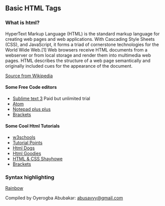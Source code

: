 ## Basic HTML Tags

### What is html?
HyperText Markup Language (HTML) is the standard markup language for creating web pages and web applications. With Cascading Style Sheets (CSS), and JavaScript, it forms a triad of cornerstone technologies for the World Wide Web.[1] Web browsers receive HTML documents from a webserver or from local storage and render them into multimedia web pages. HTML describes the structure of a web page semantically and originally included cues for the appearance of the document.

[Source from Wikipedia](https://en.wikipedia.org/wiki/HTML)

#### Some Free Code editors
- [Sublime text 3](https://www.sublimetext.com/3) Paid but unlimited trial
- [Atom](https://atom.io/)
- [Notepad plus plus](http://notepad-plus-plus.org/)
- [Brackets](http://brackets.io/)

#### Some Cool Html Tutorials
- [w3schools](http://www.w3schools.com/html/)
- [Tutorial Points](https://www.tutorialspoint.com/html/)
- [Html Dogs](http://htmldog.com/guides/html/beginner/)
- [Html Goodies](http://www.htmlgoodies.com/primers/html/article.php/3478131)
- [HTML & CSS Shayhowe](http://learn.shayhowe.com/html-css/)
- [Brackets](http://brackets.io/)


### Syntax highlighting
[Rainbow](https://craig.is/making/rainbows)

Compiled by Oyerogba Abubakar: [abusavvy@gmail.com](abusavvy@gmail.com)

